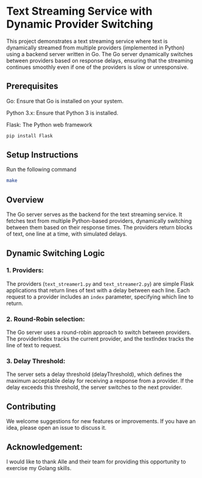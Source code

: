 # Text Streaming Service with Dynamic Provider Switching

This project demonstrates a text streaming service where text is dynamically streamed from multiple providers (implemented in Python) using a backend server written in Go.
The Go server dynamically switches between providers based on response delays, ensuring that the streaming continues smoothly even if one of the providers is slow or unresponsive.

## Prerequisites

Go: Ensure that Go is installed on your system. 

Python 3.x: Ensure that Python 3 is installed. 

Flask: The Python web framework

```bash
pip install Flask
```

## Setup Instructions

Run the following command

```bash
make
```


## Overview
The Go server serves as the backend for the text streaming service. It fetches text from multiple Python-based providers, dynamically switching between them based on their response times.
The providers return blocks of text, one line at a time, with simulated delays. 


## Dynamic Switching Logic

### 1. Providers:
The providers (`text_streamer1.py` and `text_streamer2.py`) are simple Flask applications that return lines of text with a delay between each line. 
Each request to a provider includes an `index` parameter, specifying which line to return.

### 2. Round-Robin selection:
The Go server uses a round-robin approach to switch between providers. 
The providerIndex tracks the current provider, and the textIndex tracks the line of text to request.

### 3. Delay Threshold:
The server sets a delay threshold (delayThreshold), which defines the maximum acceptable delay for receiving a response from a provider. 
If the delay exceeds this threshold, the server switches to the next provider.

## Contributing
We welcome suggestions for new features or improvements. If you have an idea, please open an issue to discuss it.

## Acknowledgement:
I would like to thank Alle and their team for providing this opportunity to exercise my Golang skills.
